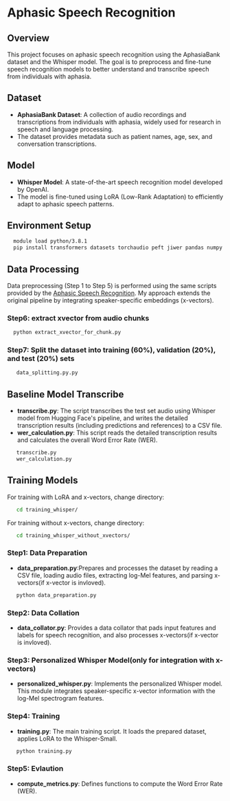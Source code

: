 # Aphasic Speech Recognition

## Overview
This project focuses on aphasic speech recognition using the AphasiaBank dataset and the Whisper model. The goal is to preprocess and fine-tune speech recognition models to better understand and transcribe speech from individuals with aphasia.

## Dataset
- **AphasiaBank Dataset**: A collection of audio recordings and transcriptions from individuals with aphasia, widely used for research in speech and language processing.
- The dataset provides metadata such as patient names, age, sex, and conversation transcriptions.

## Model
- **Whisper Model**: A state-of-the-art speech recognition model developed by OpenAI.
- The model is fine-tuned using LoRA (Low-Rank Adaptation) to efficiently adapt to aphasic speech patterns.

## Environment Setup
 ```bash
   module load python/3.8.1
   pip install transformers datasets torchaudio peft jiwer pandas numpy
 ```

## Data Processing
Data preprocessing (Step 1 to Step 5) is performed using the same scripts provided by the [Aphasic Speech Recognition](https://github.com/Liting-Zhou/Aphasic_speech_recognition). My approach extends the original pipeline by integrating speaker-specific embeddings (x-vectors).
### Step6: extract xvector from audio chunks
 ```bash
   python extract_xvector_for_chunk.py
 ```
### Step7: Split the dataset into training (60%), validation (20%), and test (20%) sets
```bash
   data_splitting.py.py
 ```

## Baseline Model Transcribe
- **transcribe.py**: The script transcribes the test set audio using Whisper model from Hugging Face's pipeline, and writes the detailed transcription results (including predictions and references) to a CSV file.
- **wer_calculation.py**: This script reads the detailed transcription results and calculates the overall Word Error Rate (WER).
```bash
   transcribe.py
   wer_calculation.py
 ```

## Training Models 
For training with LoRA and x-vectors, change directory:
```bash
   cd training_whisper/
 ```
For training without x-vectors, change directory:
```bash
   cd training_whisper_without_xvectors/
 ```

### Step1:  Data Preparation
- **data_preparation.py**:Prepares and processes the dataset by reading a CSV file, loading audio files, extracting log-Mel features, and parsing x-vectors(if x-vector is invloved).
```bash
   python data_preparation.py
 ```
### Step2: Data Collation
- **data_collator.py**: Provides a data collator that pads input features and labels for speech recognition, and also processes x-vectors(if x-vector is invloved).
  
### Step3: Personalized Whisper Model(only for integration with x-vectors)
- **personalized_whisper.py**: Implements the personalized Whisper model. This module integrates speaker-specific x-vector information with the log-Mel spectrogram features.
### Step4: Training
- **training.py**: The main training script. It loads the prepared dataset, applies LoRA to the Whisper-Small.
```bash
   python training.py
 ```
### Step5: Evlaution
- **compute_metrics.py**: Defines functions to compute the Word Error Rate (WER).


